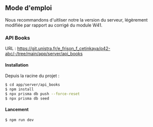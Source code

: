 ## Mode d'emploi

Nous recommandons d'uitliser notre la version du serveur, légèrement modifiée par rapport au corrigé du module W41.

### API Books

URL : https://git.unistra.fr/e_frison_f_cetinkaya/p42-abc/-/tree/main/app/server/api_books

#### Installation

Depuis la racine du projet :

```bash
$ cd app/server/api_books
$ npm install
$ npx prisma db push --force-reset
$ npx prisma db seed
```

#### Lancement

```bash
$ npm run dev
```